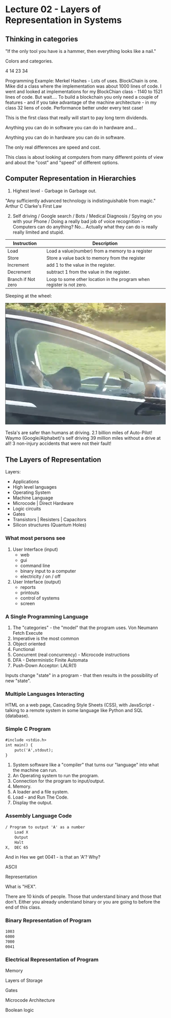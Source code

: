 # Lecture 02 - Layers of Representation in Systems                                        


## Thinking in categories

"If the only tool you have is a hammer, then everything looks like a nail."

Colors and categories.

4 14 23 34

Programming Example: Merkel Hashes - Lots of uses.  BlockChain is one.
Mike did a class where the implementation was about 1000 lines of code.
I went and looked at implementations for my BlockChian class - 1140 to
1521 lines of code.  But wait....  To build a blockchain you only need
a couple of features - and if you take advantage of the machine
architecture - in my class 32 liens of code.   Performance better under
every test case!

This is the first class that really will start to pay long term dividends.

Anything you can do in software you can do in hardware and...

Anything you can do in hardware you can do in software.

The only real differences are speed and cost.

This class is about looking at computers from many different points of view and about
the "cost" and "speed" of different options.

## Computer Representation in Hierarchies

1. Highest level - Garbage in Garbage out.

"Any sufficiently advanced technology is indistinguishable from magic."
	Arthur C Clarke's First Law

2. Self driving / Google search / Bots / Medical Diagnosis / Spying on you with your Phone / Doing a really bad job of voice recognition - Computers can do anything?  No...
Actually what they can do is really really limited and stupid.

| Instruction        | Description                                                           |
|--------------------|-----------------------------------------------------------------------|
| Load               | Load a value(number) from a memory to a register                      |
| Store              | Store a value back to memory from the register                        |
| Increment          | add 1 to the value in the register.                                   |
| Decrement          | subtract 1 from the value in the register.                            |
| Branch if Not zero | Loop to some other location in the program when register is not zero. |

Sleeping at the wheel:

![sleeping_driver-800x607.png](sleeping_driver-800x607.png)

Tesla's are safer than humans at driving.  2.1 billion miles of Auto-Pilot!
Waymo (Google/Alphabet)'s self driving 39 million miles without a drive at all!  3 non-injury
accidents that were not their fault!

## The Layers of Representation

Layers:
- Applications
- High level languages
- Operating System
- Machine Language
- Microcode | Direct Hardware
- Logic circuits
- Gates
- Transistors | Resisters | Capacitors
- Silicon structures (Quantum Holes)

### What most persons see

1. User Interface (input)
	- web
	- gui
	- command line
	- binary input to a computer
	- electricity / on / off 
2. User Interface (output)
	- reports
	- printouts
	- control of systems
	- screen

### A Single Programming Language

1. The "categories" - the "model" that the program uses.  Von Neumann Fetch Execute
2. Imperative is the most common
3. Object oriented
4. Functional
5. Concurrent (real concurrency) - Microcode instructions
6. DFA - Deterministic Finite Automata
7. Push-Down Acceptor: LALR(1)

Inputs change "state" in a program - that then results in the possibility of new "state".

### Multiple Languages Interacting

HTML on a web page, Cascading Style Sheets (CSS), with JavaScript - talking to a
remote system in some language like Python and SQL (database).

### Simple C Program

```
#include <stdio.h>
int main() {
	putc('A',stdout);
}
```

1. System software like a "compiler" that turns our "language" into what the machine can run.
2. An Operating system to run the program.
3. Connection for the program to input/output.
4. Memory.
5. A loader and a file system.
6. Load - and Run The Code.
7. Display the output.


### Assembly Language Code

```
/ Program to output 'A' as a number
	Load X
	Output
	Halt
X,	DEC 65
```

And in Hex we get 0041 - is that an 'A'?   Why?

ASCII

Representation

What is "HEX".

There are 10 kinds of people.  Those that understand binary and those that don't.
Either you already understand binary or you are going to before the end of this
class.

### Binary Representation of Program

```
1003
6000
7000
0041
```

### Electrical Representation of Program

Memory

Layers of Storage

Gates

Microcode Architecture

Boolean logic


